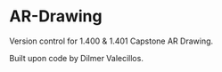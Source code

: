 # AR-Drawing
Version control for 1.400 & 1.401 Capstone AR Drawing.

Built upon code by Dilmer Valecillos. 
